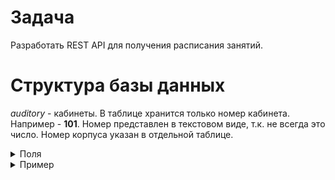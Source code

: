 # Задача
Разработать REST API для получения расписания занятий.

# Структура базы данных

_auditory_ - кабинеты. В таблице хранится только номер кабинета. Например - **101**. Номер представлен в текстовом виде, т.к. не всегда это число. Номер корпуса указан в отдельной таблице.
<details>
  <summary>Поля</summary>

|Название|Тип|Длина|Беззнаковое|По умолчанию|Описание|
|--------|---|-----|-----------|------------|--------|
|**ID**|INT|10|Да|AUTO_INCREMENT|уникальный идентификатор|
|**NAME**|VARCHAR|200|-|-|название кабинета|
|**ID_CORPUS**|INT|10|Да|-|идентификатор корпуса (внешний ключ на таблицу corpus)|
</details>

<details>
  <summary>Пример</summary>
  
![auditory](img/auditory.png)
</details>
